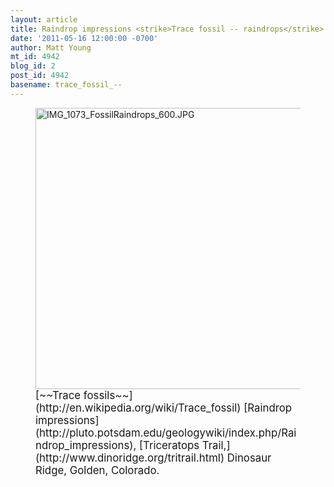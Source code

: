 ```yaml
---
layout: article
title: Raindrop impressions <strike>Trace fossil -- raindrops</strike>
date: '2011-05-16 12:00:00 -0700'
author: Matt Young
mt_id: 4942
blog_id: 2
post_id: 4942
basename: trace_fossil_--
---
```

<figure>
<img src="{{ site.baseurl }}/uploads/2011/IMG_1073_FossilRaindrops_600.JPG" alt="IMG_1073_FossilRaindrops_600.JPG" width="600" height="450" />
<figcaption markdown="span">
<big>[~~Trace fossils~~](http://en.wikipedia.org/wiki/Trace_fossil) [Raindrop impressions](http://pluto.potsdam.edu/geologywiki/index.php/Raindrop_impressions), [Triceratops Trail,](http://www.dinoridge.org/tritrail.html) Dinosaur Ridge, Golden, Colorado.</big>

</figcaption>
</figure>
